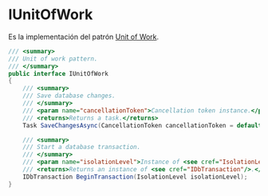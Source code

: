 # IUnitOfWork

Es la implementación del patrón [Unit of Work](https://learn.microsoft.com/en-us/aspnet/mvc/overview/older-versions/getting-started-with-ef-5-using-mvc-4/implementing-the-repository-and-unit-of-work-patterns-in-an-asp-net-mvc-application).

```csharp
/// <summary>
/// Unit of work pattern.
/// </summary>
public interface IUnitOfWork
{
    /// <summary>
    /// Save database changes.
    /// </summary>
    /// <param name="cancellationToken">Cancellation token instance.</param>
    /// <returns>Returns a task.</returns>
    Task SaveChangesAsync(CancellationToken cancellationToken = default);

    /// <summary>
    /// Start a database transaction.
    /// </summary>
    /// <param name="isolationLevel">Instance of <see cref="IsolationLevel"/>.</param>
    /// <returns>Returns an instance of <see cref="IDbTransaction"/>.</returns>
    IDbTransaction BeginTransaction(IsolationLevel isolationLevel);
}
```
